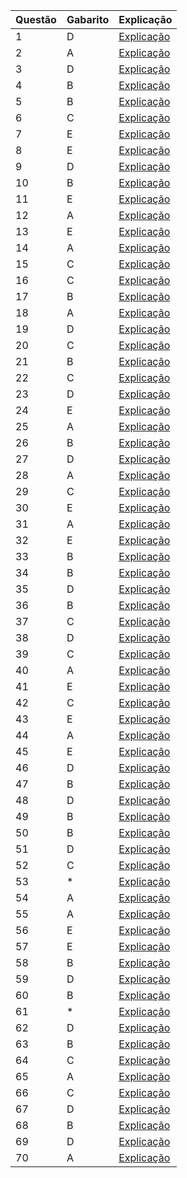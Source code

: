 | Questão  | Gabarito | Explicação |
|-----|------------|------------|
| 1   | D          | [Explicação](https://github.com/delaradev/POSCOMP/blob/main/2015/gabarito/01.md) |
| 2   | A          | [Explicação](https://github.com/delaradev/POSCOMP/blob/main/2015/gabarito/02.md) |
| 3   | D          | [Explicação](https://github.com/delaradev/POSCOMP/blob/main/2015/gabarito/03.md) |
| 4   | B          | [Explicação](https://github.com/delaradev/POSCOMP/blob/main/2015/gabarito/04.md) |
| 5   | B          | [Explicação](https://github.com/delaradev/POSCOMP/blob/main/2015/gabarito/05.md) |
| 6   | C          | [Explicação](https://github.com/delaradev/POSCOMP/blob/main/2015/gabarito/06.md) |
| 7   | E          | [Explicação](https://github.com/delaradev/POSCOMP/blob/main/2015/gabarito/07.md) |
| 8   | E          | [Explicação](https://github.com/delaradev/POSCOMP/blob/main/2015/gabarito/08.md) |
| 9   | D          | [Explicação](https://github.com/delaradev/POSCOMP/blob/main/2015/gabarito/09.md) |
| 10  | B          | [Explicação](https://github.com/delaradev/POSCOMP/blob/main/2015/gabarito/10.md) |
| 11  | E          | [Explicação](https://github.com/delaradev/POSCOMP/blob/main/2015/gabarito/11.md) |
| 12  | A          | [Explicação](https://github.com/delaradev/POSCOMP/blob/main/2015/gabarito/12.md) |
| 13  | E          | [Explicação](https://github.com/delaradev/POSCOMP/blob/main/2015/gabarito/13.md) |
| 14  | A          | [Explicação](https://github.com/delaradev/POSCOMP/blob/main/2015/gabarito/14.md) |
| 15  | C          | [Explicação](https://github.com/delaradev/POSCOMP/blob/main/2015/gabarito/15.md) |
| 16  | C          | [Explicação](https://github.com/delaradev/POSCOMP/blob/main/2015/gabarito/16.md) |
| 17  | B          | [Explicação](https://github.com/delaradev/POSCOMP/blob/main/2015/gabarito/17.md) |
| 18  | A          | [Explicação](https://github.com/delaradev/POSCOMP/blob/main/2015/gabarito/18.md) |
| 19  | D          | [Explicação](https://github.com/delaradev/POSCOMP/blob/main/2015/gabarito/19.md) |
| 20  | C          | [Explicação](https://github.com/delaradev/POSCOMP/blob/main/2015/gabarito/20.md) |
| 21  | B          | [Explicação](https://github.com/delaradev/POSCOMP/blob/main/2015/gabarito/21.md) |
| 22  | C          | [Explicação](https://github.com/delaradev/POSCOMP/blob/main/2015/gabarito/22.md) |
| 23  | D          | [Explicação](https://github.com/delaradev/POSCOMP/blob/main/2015/gabarito/23.md) |
| 24  | E          | [Explicação](https://github.com/delaradev/POSCOMP/blob/main/2015/gabarito/24.md) |
| 25  | A          | [Explicação](https://github.com/delaradev/POSCOMP/blob/main/2015/gabarito/25.md) |
| 26  | B          | [Explicação](https://github.com/delaradev/POSCOMP/blob/main/2015/gabarito/26.md) |
| 27  | D          | [Explicação](https://github.com/delaradev/POSCOMP/blob/main/2015/gabarito/27.md) |
| 28  | A          | [Explicação](https://github.com/delaradev/POSCOMP/blob/main/2015/gabarito/28.md) |
| 29  | C          | [Explicação](https://github.com/delaradev/POSCOMP/blob/main/2015/gabarito/29.md) |
| 30  | E          | [Explicação](https://github.com/delaradev/POSCOMP/blob/main/2015/gabarito/30.md) |
| 31  | A          | [Explicação](https://github.com/delaradev/POSCOMP/blob/main/2015/gabarito/31.md) |
| 32  | E          | [Explicação](https://github.com/delaradev/POSCOMP/blob/main/2015/gabarito/32.md) |
| 33  | B          | [Explicação](https://github.com/delaradev/POSCOMP/blob/main/2015/gabarito/33.md) |
| 34  | B          | [Explicação](https://github.com/delaradev/POSCOMP/blob/main/2015/gabarito/34.md) |
| 35  | D          | [Explicação](https://github.com/delaradev/POSCOMP/blob/main/2015/gabarito/35.md) |
| 36  | B          | [Explicação](https://github.com/delaradev/POSCOMP/blob/main/2015/gabarito/36.md) |
| 37  | C          | [Explicação](https://github.com/delaradev/POSCOMP/blob/main/2015/gabarito/37.md) |
| 38  | D          | [Explicação](https://github.com/delaradev/POSCOMP/blob/main/2015/gabarito/38.md) |
| 39  | C          | [Explicação](https://github.com/delaradev/POSCOMP/blob/main/2015/gabarito/39.md) |
| 40  | A          | [Explicação](https://github.com/delaradev/POSCOMP/blob/main/2015/gabarito/40.md) |
| 41  | E          | [Explicação](https://github.com/delaradev/POSCOMP/blob/main/2015/gabarito/41.md) |
| 42  | C          | [Explicação](https://github.com/delaradev/POSCOMP/blob/main/2015/gabarito/42.md) |
| 43  | E          | [Explicação](https://github.com/delaradev/POSCOMP/blob/main/2015/gabarito/43.md) |
| 44  | A          | [Explicação](https://github.com/delaradev/POSCOMP/blob/main/2015/gabarito/44.md) |
| 45  | E          | [Explicação](https://github.com/delaradev/POSCOMP/blob/main/2015/gabarito/45.md) |
| 46  | D          | [Explicação](https://github.com/delaradev/POSCOMP/blob/main/2015/gabarito/46.md) |
| 47  | B          | [Explicação](https://github.com/delaradev/POSCOMP/blob/main/2015/gabarito/47.md) |
| 48  | D          | [Explicação](https://github.com/delaradev/POSCOMP/blob/main/2015/gabarito/48.md) |
| 49  | B          | [Explicação](https://github.com/delaradev/POSCOMP/blob/main/2015/gabarito/49.md) |
| 50  | B          | [Explicação](https://github.com/delaradev/POSCOMP/blob/main/2015/gabarito/50.md) |
| 51  | D          | [Explicação](https://github.com/delaradev/POSCOMP/blob/main/2015/gabarito/51.md) |
| 52  | C          | [Explicação](https://github.com/delaradev/POSCOMP/blob/main/2015/gabarito/52.md) |
| 53  | *          | [Explicação](https://github.com/delaradev/POSCOMP/blob/main/2015/gabarito/53.md) |
| 54  | A          | [Explicação](https://github.com/delaradev/POSCOMP/blob/main/2015/gabarito/54.md) |
| 55  | A          | [Explicação](https://github.com/delaradev/POSCOMP/blob/main/2015/gabarito/55.md) |
| 56  | E          | [Explicação](https://github.com/delaradev/POSCOMP/blob/main/2015/gabarito/56.md) |
| 57  | E          | [Explicação](https://github.com/delaradev/POSCOMP/blob/main/2015/gabarito/57.md) |
| 58  | B          | [Explicação](https://github.com/delaradev/POSCOMP/blob/main/2015/gabarito/58.md) |
| 59  | D          | [Explicação](https://github.com/delaradev/POSCOMP/blob/main/2015/gabarito/59.md) |
| 60  | B          | [Explicação](https://github.com/delaradev/POSCOMP/blob/main/2015/gabarito/60.md) |
| 61  | *          | [Explicação](https://github.com/delaradev/POSCOMP/blob/main/2015/gabarito/61.md) |
| 62  | D          | [Explicação](https://github.com/delaradev/POSCOMP/blob/main/2015/gabarito/62.md) |
| 63  | B          | [Explicação](https://github.com/delaradev/POSCOMP/blob/main/2015/gabarito/63.md) |
| 64  | C          | [Explicação](https://github.com/delaradev/POSCOMP/blob/main/2015/gabarito/64.md) |
| 65  | A          | [Explicação](https://github.com/delaradev/POSCOMP/blob/main/2015/gabarito/65.md) |
| 66  | C          | [Explicação](https://github.com/delaradev/POSCOMP/blob/main/2015/gabarito/66.md) |
| 67  | D          | [Explicação](https://github.com/delaradev/POSCOMP/blob/main/2015/gabarito/67.md) |
| 68  | B          | [Explicação](https://github.com/delaradev/POSCOMP/blob/main/2015/gabarito/68.md) |
| 69  | D          | [Explicação](https://github.com/delaradev/POSCOMP/blob/main/2015/gabarito/69.md) |
| 70  | A          | [Explicação](https://github.com/delaradev/POSCOMP/blob/main/2015/gabarito/70.md) |

